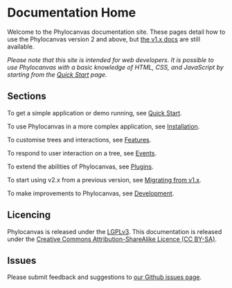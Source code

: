 # Documentation Home

Welcome to the Phylocanvas documentation site. These pages detail how to use the Phylocanvas version 2 and above, but [the v1.x docs](/v1.x) are still available.

*Please note that this site is intended for web developers. It is possible to use Phylocanvas with a basic knowledge of HTML, CSS, and JavaScript by starting from the [Quick Start](/docs/quick-start/) page.*

## Sections

To get a simple application or demo running, see [Quick Start](/docs/quick-start/).

To use Phylocanvas in a more complex application, see [Installation](/docs/install/).

To customise trees and interactions, see [Features](/docs/features/).

To respond to user interaction on a tree, see [Events](/docs/events/).

To extend the abilities of Phylocanvas, see [Plugins](/docs/plugins/).

To start using v2.x from a previous version, see [Migrating from v1.x](/docs/migrating-from-1x/).

To make improvements to Phylocanvas, see [Development](/docs/development/).

## Licencing

Phylocanvas is released under the [LGPLv3](https://raw.githubusercontent.com/phylocanvas/phylocanvas/master/LICENCE).
This documentation is released under the [Creative Commons Attribution-ShareAlike Licence (CC BY-SA)](https://raw.githubusercontent.com/phylocanvas/phylocanvas/master/LICENCE-docs).

## Issues

Please submit feedback and suggestions to [our Github issues page](https://github.com/phylocanvas/phylocanvas/issues).
